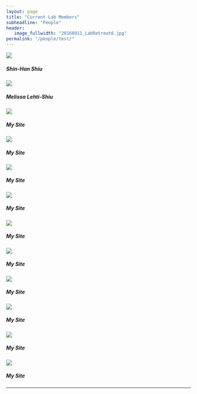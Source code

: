 ```yaml
---
layout: page
title: "Current Lab Members"
subheadline: "People"
header:
   image_fullwidth: "20160911_LabRetreat6.jpg"
permalink: "/people/test/"
---
```


<html class="no-js" lang="en">
<body>

<article class="grid-container">
<div class="grid-x grid-margin-x small-up-2 medium-up-3 large-up-4">
<div class="cell">
<img class="thumbnail" src="people/shinhan">
<h5>Shin-Han Shiu</h5>
</div>
<div class="cell">
<img class="thumbnail" src="people/melissa">
<h5>Melissa Lehti-Shiu</h5>
</div>
<div class="cell">
<img class="thumbnail" src="https://placehold.it/550x550">
<h5>My Site</h5>
</div>
<div class="cell">
<img class="thumbnail" src="https://placehold.it/550x550">
<h5>My Site</h5>
</div>
<div class="cell">
<img class="thumbnail" src="https://placehold.it/550x550">
<h5>My Site</h5>
</div>
<div class="cell">
<img class="thumbnail" src="https://placehold.it/550x550">
<h5>My Site</h5>
</div>
<div class="cell">
<img class="thumbnail" src="https://placehold.it/550x550">
<h5>My Site</h5>
</div>
<div class="cell">
<img class="thumbnail" src="https://placehold.it/550x550">
<h5>My Site</h5>
</div>
<div class="cell">
<img class="thumbnail" src="https://placehold.it/550x550">
<h5>My Site</h5>
</div>
<div class="cell">
<img class="thumbnail" src="https://placehold.it/550x550">
<h5>My Site</h5>
</div>
<div class="cell">
<img class="thumbnail" src="https://placehold.it/550x550">
<h5>My Site</h5>
</div>
<div class="cell">
<img class="thumbnail" src="https://placehold.it/550x550">
<h5>My Site</h5>
</div>
</div>
<hr>
<div class="grid-x grid-margin-x">
<div class="medium-6 cell">

</body>
</html>
